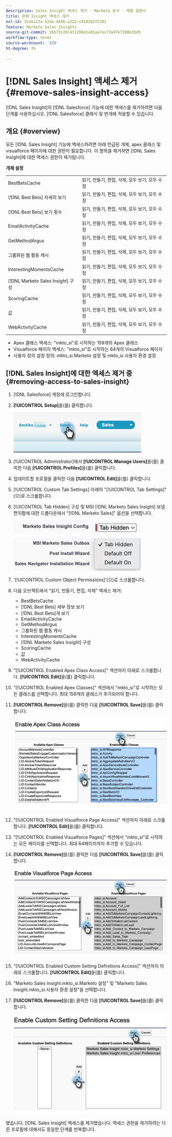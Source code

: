 ```yaml
---
description: Sales Insight 액세스 제거 - Marketo 문서 - 제품 설명서
title: 판매 Insight 액세스 제거
exl-id: 3cda112a-524e-469b-a222-c0192b2f5301
feature: Marketo Sales Insights
source-git-commit: 26573c20c411208e5a01aa7ec73a97e7208b35d5
workflow-type: tm+mt
source-wordcount: '329'
ht-degree: 3%

---
```


# [!DNL Sales Insight] 액세스 제거 {#remove-sales-insight-access}

[!DNL Sales Insight]의 [!DNL Salesforce] 기능에 대한 액세스를 제거하려면 다음 단계를 사용하십시오. [!DNL Salesforce] 클래식 및 번개에 적용할 수 있습니다.

## 개요 {#overview}

모든 [!DNL Sales Insight] 기능에 액세스하려면 아래 언급된 개체, apex 클래스 및 visualforce 페이지에 대한 권한이 필요합니다. 이 항목을 제거하면 [!DNL Sales Insight]에 대한 액세스 권한이 제거됩니다.

**개체 설정**

<table>
 <tbody>
 <tr>
   <td>BestBetsCache</td>
   <td>읽기, 만들기, 편집, 삭제, 모두 보기, 모두 수정</td>
  </tr>
  <tr>
   <td>[!DNL Best Bets] 자세히 보기</td>
   <td>읽기, 만들기, 편집, 삭제, 모두 보기, 모두 수정</td>
  </tr>
  <tr>
   <td>[!DNL Best Bets] 보기 횟수</td>
   <td>읽기, 만들기, 편집, 삭제, 모두 보기, 모두 수정</td>
  </tr>
  <tr>
   <td>EmailActivityCache</td>
   <td>읽기, 만들기, 편집, 삭제, 모두 보기, 모두 수정</td>
  </tr>
  <tr>
   <td>GetMethodArgus</td>
   <td>읽기, 만들기, 편집, 삭제, 모두 보기, 모두 수정</td>
  </tr>
  <tr>
   <td>그룹화된 웹 활동 캐시</td>
   <td>읽기, 만들기, 편집, 삭제, 모두 보기, 모두 수정</td>
  </tr>
  <tr>
   <td>InterestingMomentsCache</td>
   <td>읽기, 만들기, 편집, 삭제, 모두 보기, 모두 수정</td>
  </tr>
  <tr>
   <td>[!DNL Marketo Sales Insight] 구성</td>
   <td>읽기, 만들기, 편집, 삭제, 모두 보기, 모두 수정</td>
  </tr>
  <tr>
   <td>ScoringCache</td>
   <td>읽기, 만들기, 편집, 삭제, 모두 보기, 모두 수정</td>
  </tr>
  <tr>
   <td>값</td>
   <td>읽기, 만들기, 편집, 삭제, 모두 보기, 모두 수정</td>
  </tr>
  <tr>
   <td>WebActivityCache</td>
   <td>읽기, 만들기, 편집, 삭제, 모두 보기, 모두 수정</td>
  </tr>
 </tbody>
</table>

* Apex 클래스 액세스: &quot;mkto_si&quot;로 시작하는 159개의 Apex 클래스
* Visualforce 페이지 액세스: &quot;mkto_si&quot;로 시작하는 64개의 Visualforce 페이지
* 사용자 정의 설정 정의: mkto_si.Marketo 설정 및 mkto_si.사용자 환경 설정

## [!DNL Sales Insight]에 대한 액세스 제거 중 {#removing-access-to-sales-insight}

1. [!DNL Salesforce] 계정에 로그인합니다.

1. **[!UICONTROL Setup]**&#x200B;을(를) 클릭합니다.

   ![](assets/remove-sales-insight-access-1.png)

1. [!UICONTROL Administrator]에서 **[!UICONTROL Manage Users]**&#x200B;을(를) 클릭한 다음 **[!UICONTROL Profiles]**&#x200B;을(를) 클릭합니다.

1. 업데이트할 프로필을 클릭한 다음 **[!UICONTROL Edit]**&#x200B;을(를) 클릭합니다.

1. [!UICONTROL Custom Tab Settings] 아래의 &quot;[!UICONTROL Tab Settings]&quot;(으)로 스크롤합니다.

1. [!UICONTROL Tab Hidden] 구성 및 MSI [!DNL Marketo Sales Insight] 보낼 편지함에 대한 드롭다운에서 &quot;[!DNL Marketo Sales]&quot; 옵션을 선택합니다.

   ![](assets/remove-sales-insight-access-2.png)

   ![](assets/remove-sales-insight-access-3.png)

1. &#39;[!UICONTROL Custom Object Permissions]&#39;(으)로 스크롤합니다.

1. 다음 오브젝트에서 &quot;읽기, 만들기, 편집, 삭제&quot; 액세스 제거:

   * BestBetsCache
   * [!DNL Best Bets] 세부 정보 보기
   * [!DNL Best Bets]개 보기
   * EmailActivityCache
   * GetMethodArgus
   * 그룹화된 웹 활동 캐시
   * InterestingMomentsCache
   * [!DNL Marketo Sales Insight] 구성
   * ScoringCache
   * 값
   * WebActivityCache

1. &quot;[!UICONTROL Enabled Apex Class Access]&quot; 섹션까지 아래로 스크롤합니다. **[!UICONTROL Edit]**&#x200B;을(를) 클릭합니다.

1. &quot;[!UICONTROL Enabled Apex Classes]&quot; 섹션에서 &quot;mkto_si&quot;로 시작하는 모든 클래스를 선택합니다. 최대 159개의 클래스가 추가되어야 합니다.

1. **[!UICONTROL Remove]**&#x200B;을(를) 클릭한 다음 **[!UICONTROL Save]**&#x200B;을(를) 클릭합니다.

   ![](assets/remove-sales-insight-access-4.png)

1. &quot;[!UICONTROL Enabled Visualforce Page Access]&quot; 섹션까지 아래로 스크롤합니다. **[!UICONTROL Edit]**&#x200B;을(를) 클릭합니다.

1. &quot;[!UICONTROL Enabled Visualforce Pages]&quot; 섹션에서 &quot;mkto_si&quot;로 시작하는 모든 페이지를 선택합니다. 최대 64페이지까지 추가할 수 있습니다.

1. **[!UICONTROL Remove]**&#x200B;을(를) 클릭한 다음 **[!UICONTROL Save]**&#x200B;을(를) 클릭합니다.

   ![](assets/remove-sales-insight-access-5.png)

1. &quot;[!UICONTROL Enabled Custom Setting Definitions Access]&quot; 섹션까지 아래로 스크롤합니다. **[!UICONTROL Edit]**&#x200B;을(를) 클릭합니다.

1. &quot;Marketo Sales Insight.mkto_si.Marketo 설정&quot; 및 &quot;Marketo Sales Insight.mkto_si.사용자 환경 설정&quot;을 선택합니다.

1. **[!UICONTROL Remove]**&#x200B;을(를) 클릭한 다음 **[!UICONTROL Save]**&#x200B;을(를) 클릭합니다.

   ![](assets/remove-sales-insight-access-6.png)

됐습니다. [!DNL Sales Insight] 액세스를 제거했습니다. 액세스 권한을 제거하려는 다른 프로필에 대해서도 동일한 단계를 반복합니다.
